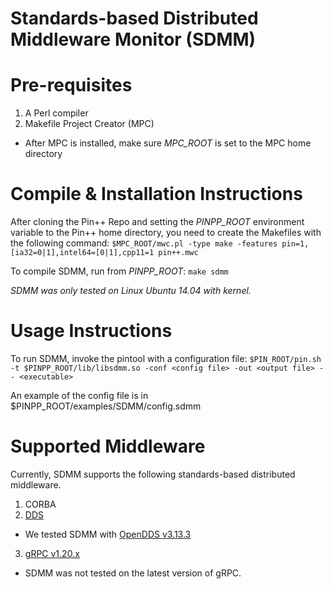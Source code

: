 # Standards-based Distributed Middleware Monitor (SDMM)

# Pre-requisites
1. A Perl compiler
2. Makefile Project Creator (MPC)
  - After MPC is installed, make sure *MPC_ROOT* is set to the MPC home directory

# Compile & Installation Instructions
After cloning the Pin++ Repo and setting the *PINPP_ROOT* environment variable to
the Pin++ home directory, you need to create the Makefiles with the following command:
`$MPC_ROOT/mwc.pl -type make -features pin=1,[ia32=0|1],intel64=[0|1],cpp11=1 pin++.mwc`

To compile SDMM, run from *PINPP_ROOT*:
`make sdmm`

_SDMM was only tested on Linux Ubuntu 14.04 with kernel._

# Usage Instructions
To run SDMM, invoke the pintool with a configuration file:
`$PIN_ROOT/pin.sh -t $PINPP_ROOT/lib/libsdmm.so -conf <config file> -out <output file> -- <executable>`

An example of the config file is in $PINPP_ROOT/examples/SDMM/config.sdmm

# Supported Middleware
Currently, SDMM supports the following standards-based distributed middleware.
1. CORBA
2. [DDS](https://www.omg.org/spec/DDS/1.4/PDF)
  - We tested SDMM with [OpenDDS v3.13.3](https://opendds.org/)
3. [gRPC v1.20.x](https://github.com/grpc/grpc/tree/v1.20.x)
  - SDMM was not tested on the latest version of gRPC.